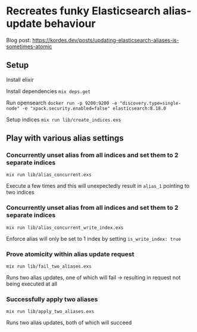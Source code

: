 # Recreates funky Elasticsearch alias-update behaviour

Blog post: https://kordes.dev/posts/updating-elasticsearch-aliases-is-sometimes-atomic

## Setup

Install elixir

Install dependencies `mix deps.get`

Run opensearch `docker run -p 9200:9200 -e "discovery.type=single-node" -e "xpack.security.enabled=false" elasticsearch:8.18.0`

Setup indices `mix run lib/create_indices.exs`

## Play with various alias settings

### Concurrently unset alias from all indices and set them to 2 separate indices

`mix run lib/alias_concurrent.exs`

Execute a few times and this will unexpectedly result in `alias_1` pointing to two indices

### Concurrently unset alias from all indices and set them to 2 separate indices

`mix run lib/alias_concurrent_write_index.exs`

Enforce alias will only be set to 1 index by setting `is_write_index: true`

### Prove atomicity within alias update request

`mix run lib/fail_two_aliases.exs`

Runs two alias updates, one of which will fail -> resulting in request not being executed at all

### Successfully apply two aliases

`mix run lib/apply_two_aliases.exs`

Runs two alias updates, both of which will succeed


